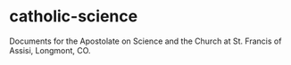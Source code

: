 
catholic-science
================

Documents for the Apostolate on Science and the Church at St. Francis of
Assisi, Longmont, CO.

